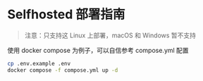 # Selfhosted 部署指南

> 注意：只支持这 Linux 上部署，macOS 和 Windows 暂不支持

使用 docker compose 为例子，可以自信参考 compose.yml 配置

```bash
cp .env.example .env
docker compose -f compose.yml up -d
```
